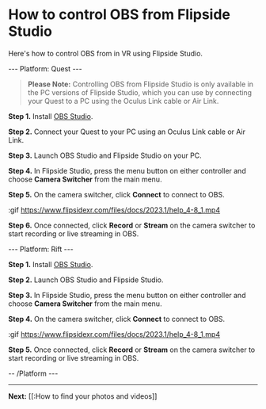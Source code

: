# How to control OBS from Flipside Studio

Here's how to control OBS from in VR using Flipside Studio.

--- Platform: Quest ---

> **Please Note:** Controlling OBS from Flipside Studio is only available in the PC versions of Flipside Studio, which you can use by connecting your Quest to a PC using the Oculus Link cable or Air Link.

**Step 1.** Install [OBS Studio](https://obsproject.com/).

**Step 2.** Connect your Quest to your PC using an Oculus Link cable or Air Link.

**Step 3.** Launch OBS Studio and Flipside Studio on your PC.

**Step 4.** In Flipside Studio, press the menu button on either controller and choose **Camera Switcher** from the main menu.

**Step 5.** On the camera switcher, click **Connect** to connect to OBS.

:gif https://www.flipsidexr.com/files/docs/2023.1/help_4-8_1.mp4

**Step 6.** Once connected, click **Record** or **Stream** on the camera switcher to start recording or live streaming in OBS.

--- Platform: Rift ---

**Step 1.** Install [OBS Studio](https://obsproject.com/).

**Step 2.** Launch OBS Studio and Flipside Studio.

**Step 3.** In Flipside Studio, press the menu button on either controller and choose **Camera Switcher** from the main menu.

**Step 4.** On the camera switcher, click **Connect** to connect to OBS.

:gif https://www.flipsidexr.com/files/docs/2023.1/help_4-8_1.mp4

**Step 5.** Once connected, click **Record** or **Stream** on the camera switcher to start recording or live streaming in OBS.

-- /Platform ---

---

**Next:** [[:How to find your photos and videos]]
